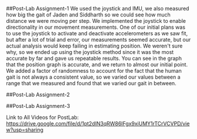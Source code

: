 ##Post-Lab Assignment-1
We used the joystick and IMU, we also measured how big the gait of Jaden and Siddharth so we could see how much distance we were moving per step. We implemented the joystick to enable directionality in our movement measurements. One of our initial plans was to use the joystick to activate and deactivate accelerometers as we saw fit, but after a lot of trial and error, our measurements seemed accurate, but our actual analysis would keep failing in estimating position. 
We weren't sure why, so we ended up using the joystick method since it was the most accurate by far and gave us repeatable results. You can see in the graph that the position graph is accurate, and we return to almost our initial point. We added a factor of randomness to account for the fact that the human gait is not always a consistent value, so we varied our values between a range that we measured and found that we varied our gait in between. 




##Post-Lab Assignment-2





##Post-Lab Assignment-3

Link to All Videos for PostLab: https://drive.google.com/file/d/1pt2dIN3qRW86IFgx9xiUMY1rTCrVCVPD/view?usp=sharing
